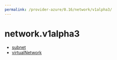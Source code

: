 ```yaml
---
permalink: /provider-azure/0.16/network/v1alpha3/
---
```


# network.v1alpha3



* [subnet](subnet.md)
* [virtualNetwork](virtualNetwork.md)